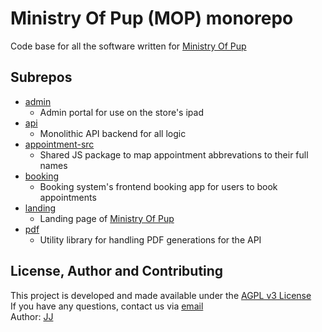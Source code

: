 # Ministry Of Pup (MOP) monorepo
Code base for all the software written for [Ministry Of Pup](https://ministryofpup.com/)


## Subrepos
- [admin](./admin)
    - Admin portal for use on the store's ipad
- [api](./api)
    - Monolithic API backend for all logic
- [appointment-src](./appointment-src)
    - Shared JS package to map appointment abbrevations to their full names
- [booking](./booking)
    - Booking system's frontend booking app for users to book appointments
- [landing](./landing)
    - Landing page of [Ministry Of Pup](https://ministryofpup.com/)
- [pdf](./pdf)
    - Utility library for handling PDF generations for the API


## License, Author and Contributing
This project is developed and made available under the [AGPL v3 License](./LICENSE)  
If you have any questions, contact us via [email](mailto:developer@enkeldigital.com)  
Author: [JJ](https://github.com/Jaimeloeuf)
